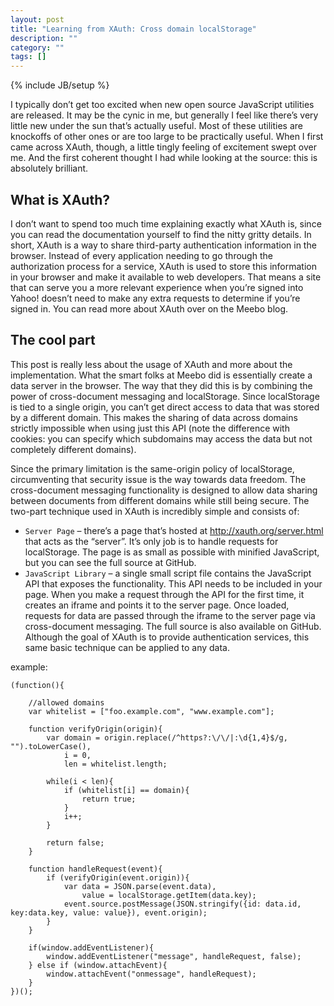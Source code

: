 ```yaml
---
layout: post
title: "Learning from XAuth: Cross domain localStorage"
description: ""
category: ""
tags: []
---
```

{% include JB/setup %}

I typically don’t get too excited when new open source JavaScript utilities are released. It may be the cynic in me, but generally I feel like there’s very little new under the sun that’s actually useful. Most of these utilities are knockoffs of other ones or are too large to be practically useful. When I first came across XAuth, though, a little tingly feeling of excitement swept over me. And the first coherent thought I had while looking at the source: this is absolutely brilliant.

## What is XAuth?

I don’t want to spend too much time explaining exactly what XAuth is, since you can read the documentation yourself to find the nitty gritty details. In short, XAuth is a way to share third-party authentication information in the browser. Instead of every application needing to go through the authorization process for a service, XAuth is used to store this information in your browser and make it available to web developers. That means a site that can serve you a more relevant experience when you’re signed into Yahoo! doesn’t need to make any extra requests to determine if you’re signed in. You can read more about XAuth over on the Meebo blog.

## The cool part

This post is really less about the usage of XAuth and more about the implementation. What the smart folks at Meebo did is essentially create a data server in the browser. The way that they did this is by combining the power of cross-document messaging and localStorage. Since localStorage is tied to a single origin, you can’t get direct access to data that was stored by a different domain. This makes the sharing of data across domains strictly impossible when using just this API (note the difference with cookies: you can specify which subdomains may access the data but not completely different domains).

Since the primary limitation is the same-origin policy of localStorage, circumventing that security issue is the way towards data freedom. The cross-document messaging functionality is designed to allow data sharing between documents from different domains while still being secure. The two-part technique used in XAuth is incredibly simple and consists of:

* `Server Page` – there’s a page that’s hosted at http://xauth.org/server.html that acts as the “server”. It’s only job is to handle requests for localStorage. The page is as small as possible with minified JavaScript, but you can see the full source at GitHub.
* `JavaScript Library` – a single small script file contains the JavaScript API that exposes the functionality. This API needs to be included in your page. When you make a request through the API for the first time, it creates an iframe and points it to the server page. Once loaded, requests for data are passed through the iframe to the server page via cross-document messaging. The full source is also available on GitHub.
Although the goal of XAuth is to provide authentication services, this same basic technique can be applied to any data.

example:

    (function(){

        //allowed domains
        var whitelist = ["foo.example.com", "www.example.com"];

        function verifyOrigin(origin){
            var domain = origin.replace(/^https?:\/\/|:\d{1,4}$/g, "").toLowerCase(),
                i = 0,
                len = whitelist.length;

            while(i < len){
                if (whitelist[i] == domain){
                    return true;
                }
                i++;
            }

            return false;
        }

        function handleRequest(event){
            if (verifyOrigin(event.origin)){
                var data = JSON.parse(event.data),
                    value = localStorage.getItem(data.key);
                event.source.postMessage(JSON.stringify({id: data.id, key:data.key, value: value}), event.origin);
            }
        }

        if(window.addEventListener){
            window.addEventListener("message", handleRequest, false);
        } else if (window.attachEvent){
            window.attachEvent("onmessage", handleRequest);
        }
    })();